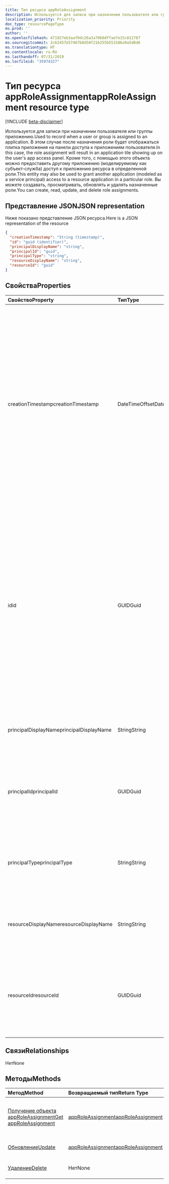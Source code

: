 ```yaml
---
title: Тип ресурса appRoleAssignment
description: Используется для записи при назначении пользователя или группы приложению. В этом случае после назначения роли будет отображаться плитка приложения на панели доступа к приложениям пользователя. Кроме того, с помощью этого объекта можно предоставить другому приложению (моделируемому как субъект-служба) доступ к приложению ресурса в определенной роли. Вы можете создавать, просматривать, обновлять и удалять назначенные роли.
localization_priority: Priority
doc_type: resourcePageType
ms.prod: ''
author: ''
ms.openlocfilehash: 471927eb3aaf0dc26a3a70b0dffae7e15c812787
ms.sourcegitcommit: 2c62457e57467b8d50f21b255b553106a9a5d8d6
ms.translationtype: HT
ms.contentlocale: ru-RU
ms.lasthandoff: 07/31/2019
ms.locfileid: "35974327"
---
```

# <a name="approleassignment-resource-type"></a><span data-ttu-id="df0c6-106">Тип ресурса appRoleAssignment</span><span class="sxs-lookup"><span data-stu-id="df0c6-106">appRoleAssignment resource type</span></span>

[!INCLUDE [beta-disclaimer](../../includes/beta-disclaimer.md)]

<span data-ttu-id="df0c6-107">Используется для записи при назначении пользователя или группы приложению.</span><span class="sxs-lookup"><span data-stu-id="df0c6-107">Used to record when a user or group is assigned to an application.</span></span> <span data-ttu-id="df0c6-108">В этом случае после назначения роли будет отображаться плитка приложения на панели доступа к приложениям пользователя.</span><span class="sxs-lookup"><span data-stu-id="df0c6-108">In this case, the role assignment will result in an application tile showing up on the user's app access panel.</span></span> <span data-ttu-id="df0c6-109">Кроме того, с помощью этого объекта можно предоставить другому приложению (моделируемому как субъект-служба) доступ к приложению ресурса в определенной роли.</span><span class="sxs-lookup"><span data-stu-id="df0c6-109">This entity may also be used to grant another application (modeled as a service principal) access to a resource application in a particular role.</span></span> <span data-ttu-id="df0c6-110">Вы можете создавать, просматривать, обновлять и удалять назначенные роли.</span><span class="sxs-lookup"><span data-stu-id="df0c6-110">You can create, read, update, and delete role assignments.</span></span>


## <a name="json-representation"></a><span data-ttu-id="df0c6-111">Представление JSON</span><span class="sxs-lookup"><span data-stu-id="df0c6-111">JSON representation</span></span>

<span data-ttu-id="df0c6-112">Ниже показано представление JSON ресурса.</span><span class="sxs-lookup"><span data-stu-id="df0c6-112">Here is a JSON representation of the resource</span></span>

<!-- {
  "blockType": "resource",
  "optionalProperties": [

  ],
  "@odata.type": "microsoft.graph.appRoleAssignment"
}-->

```json
{
  "creationTimestamp": "String (timestamp)",
  "id": "guid (identifier)",
  "principalDisplayName": "string",
  "principalId": "guid",
  "principalType": "string",
  "resourceDisplayName": "string",
  "resourceId": "guid"
}

```
## <a name="properties"></a><span data-ttu-id="df0c6-113">Свойства</span><span class="sxs-lookup"><span data-stu-id="df0c6-113">Properties</span></span>
| <span data-ttu-id="df0c6-114">Свойство</span><span class="sxs-lookup"><span data-stu-id="df0c6-114">Property</span></span>     | <span data-ttu-id="df0c6-115">Тип</span><span class="sxs-lookup"><span data-stu-id="df0c6-115">Type</span></span>   |<span data-ttu-id="df0c6-116">Описание</span><span class="sxs-lookup"><span data-stu-id="df0c6-116">Description</span></span>|
|:---------------|:--------|:----------|
|<span data-ttu-id="df0c6-117">creationTimestamp</span><span class="sxs-lookup"><span data-stu-id="df0c6-117">creationTimestamp</span></span>|<span data-ttu-id="df0c6-118">DateTimeOffset</span><span class="sxs-lookup"><span data-stu-id="df0c6-118">DateTimeOffset</span></span>|<span data-ttu-id="df0c6-119">Время создания контакта. Тип Timestamp представляет сведения о времени и дате с использованием формата ISO 8601 (всегда используется формат UTC). Например, значение полуночи 1 января 2014 г. в формате UTC выглядит так: .</span><span class="sxs-lookup"><span data-stu-id="df0c6-119">The time when the grant was created.The Timestamp type represents date and time information using ISO 8601 format and is always in UTC time.</span></span> <span data-ttu-id="df0c6-120">Например, значение полуночи 1 января 2014 г. в формате UTC выглядит так: `'2014-01-01T00:00:00Z'`.</span><span class="sxs-lookup"><span data-stu-id="df0c6-120">For example, midnight UTC on Jan 1, 2014 would look like this: `'2014-01-01T00:00:00Z'`</span></span>|
|<span data-ttu-id="df0c6-121">id</span><span class="sxs-lookup"><span data-stu-id="df0c6-121">id</span></span>|<span data-ttu-id="df0c6-122">GUID</span><span class="sxs-lookup"><span data-stu-id="df0c6-122">Guid</span></span>|<span data-ttu-id="df0c6-123">Идентификатор роли, назначенный субъекту.</span><span class="sxs-lookup"><span data-stu-id="df0c6-123">The role id that was assigned to the principal.</span></span>  <span data-ttu-id="df0c6-124">Эта роль должна быть объявлена в целевом приложении-ресурсе **resourceId** в свойстве **appRoles**.</span><span class="sxs-lookup"><span data-stu-id="df0c6-124">This role must be declared by the target resource application **resourceId** in its **appRoles** property.</span></span> <span data-ttu-id="df0c6-125">Если в ресурсе не объявлены разрешения, необходимо указать идентификатор по умолчанию (нулевой GUID).</span><span class="sxs-lookup"><span data-stu-id="df0c6-125">Where the resource does not declare any permissions, a default id (zero GUID) must be specified.</span></span> <span data-ttu-id="df0c6-126">Ключ.</span><span class="sxs-lookup"><span data-stu-id="df0c6-126">Key.</span></span> <span data-ttu-id="df0c6-127">Значение null не допускается.</span><span class="sxs-lookup"><span data-stu-id="df0c6-127">Not nullable.</span></span> |
|<span data-ttu-id="df0c6-128">principalDisplayName</span><span class="sxs-lookup"><span data-stu-id="df0c6-128">principalDisplayName</span></span>|<span data-ttu-id="df0c6-129">String</span><span class="sxs-lookup"><span data-stu-id="df0c6-129">String</span></span>|<span data-ttu-id="df0c6-130">Отображаемое имя субъекта, которому был предоставлен доступ.</span><span class="sxs-lookup"><span data-stu-id="df0c6-130">The display name of the principal that was granted the access.</span></span>|
|<span data-ttu-id="df0c6-131">principalId</span><span class="sxs-lookup"><span data-stu-id="df0c6-131">principalId</span></span>|<span data-ttu-id="df0c6-132">GUID</span><span class="sxs-lookup"><span data-stu-id="df0c6-132">Guid</span></span>|<span data-ttu-id="df0c6-133">Уникальный идентификатор (**id**) для субъекта, которому предоставлен доступ.</span><span class="sxs-lookup"><span data-stu-id="df0c6-133">The unique identifier (**id**) for the principal being granted the access.</span></span> <span data-ttu-id="df0c6-134">Требуется при создании.</span><span class="sxs-lookup"><span data-stu-id="df0c6-134">Required on create.</span></span>            |
|<span data-ttu-id="df0c6-135">principalType</span><span class="sxs-lookup"><span data-stu-id="df0c6-135">principalType</span></span>|<span data-ttu-id="df0c6-136">String</span><span class="sxs-lookup"><span data-stu-id="df0c6-136">String</span></span>|<span data-ttu-id="df0c6-137">Тип субъекта.</span><span class="sxs-lookup"><span data-stu-id="df0c6-137">The type of principal.</span></span>  <span data-ttu-id="df0c6-138">Это может "Пользователь", "Группа" или "Субъект-служба".</span><span class="sxs-lookup"><span data-stu-id="df0c6-138">This can either be "User", "Group" or "ServicePrincipal".</span></span>|
|<span data-ttu-id="df0c6-139">resourceDisplayName</span><span class="sxs-lookup"><span data-stu-id="df0c6-139">resourceDisplayName</span></span>|<span data-ttu-id="df0c6-140">String</span><span class="sxs-lookup"><span data-stu-id="df0c6-140">String</span></span>|<span data-ttu-id="df0c6-141">Отображаемое имя ресурса, для которого было выполнено назначение.</span><span class="sxs-lookup"><span data-stu-id="df0c6-141">The display name of the resource to which the assignment was made.</span></span>|
|<span data-ttu-id="df0c6-142">resourceId</span><span class="sxs-lookup"><span data-stu-id="df0c6-142">resourceId</span></span>|<span data-ttu-id="df0c6-143">GUID</span><span class="sxs-lookup"><span data-stu-id="df0c6-143">Guid</span></span>|<span data-ttu-id="df0c6-144">Уникальный идентификатор (**id**) для целевого ресурса (субъект-служба), для которого было выполнено назначение.</span><span class="sxs-lookup"><span data-stu-id="df0c6-144">The unique identifier (**id**) for the target resource (service principal) for which the assignment was made.</span></span>|

## <a name="relationships"></a><span data-ttu-id="df0c6-145">Связи</span><span class="sxs-lookup"><span data-stu-id="df0c6-145">Relationships</span></span>
<span data-ttu-id="df0c6-146">Нет</span><span class="sxs-lookup"><span data-stu-id="df0c6-146">None</span></span>


## <a name="methods"></a><span data-ttu-id="df0c6-147">Методы</span><span class="sxs-lookup"><span data-stu-id="df0c6-147">Methods</span></span>

| <span data-ttu-id="df0c6-148">Метод</span><span class="sxs-lookup"><span data-stu-id="df0c6-148">Method</span></span>           | <span data-ttu-id="df0c6-149">Возвращаемый тип</span><span class="sxs-lookup"><span data-stu-id="df0c6-149">Return Type</span></span>    |<span data-ttu-id="df0c6-150">Описание</span><span class="sxs-lookup"><span data-stu-id="df0c6-150">Description</span></span>|
|:---------------|:--------|:----------|
|[<span data-ttu-id="df0c6-151">Получение объекта appRoleAssignment</span><span class="sxs-lookup"><span data-stu-id="df0c6-151">Get appRoleAssignment</span></span>](../api/approleassignment-get.md) | [<span data-ttu-id="df0c6-152">appRoleAssignment</span><span class="sxs-lookup"><span data-stu-id="df0c6-152">appRoleAssignment</span></span>](approleassignment.md) |<span data-ttu-id="df0c6-153">Чтение свойств и связей объекта appRoleAssignment.</span><span class="sxs-lookup"><span data-stu-id="df0c6-153">Read properties and relationships of appRoleAssignment object.</span></span>|
|[<span data-ttu-id="df0c6-154">Обновление</span><span class="sxs-lookup"><span data-stu-id="df0c6-154">Update</span></span>](../api/approleassignment-update.md) | [<span data-ttu-id="df0c6-155">appRoleAssignment</span><span class="sxs-lookup"><span data-stu-id="df0c6-155">appRoleAssignment</span></span>](approleassignment.md)   |<span data-ttu-id="df0c6-156">Обновление объекта appRoleAssignment.</span><span class="sxs-lookup"><span data-stu-id="df0c6-156">Update appRoleAssignment object.</span></span> |
|[<span data-ttu-id="df0c6-157">Удаление</span><span class="sxs-lookup"><span data-stu-id="df0c6-157">Delete</span></span>](../api/approleassignment-delete.md) | <span data-ttu-id="df0c6-158">Нет</span><span class="sxs-lookup"><span data-stu-id="df0c6-158">None</span></span> |<span data-ttu-id="df0c6-159">Удаление объекта appRoleAssignment.</span><span class="sxs-lookup"><span data-stu-id="df0c6-159">Delete appRoleAssignment object.</span></span> |

<!-- uuid: 8fcb5dbc-d5aa-4681-8e31-b001d5168d79
2015-10-25 14:57:30 UTC -->
<!--
{
  "type": "#page.annotation",
  "description": "appRoleAssignment resource",
  "keywords": "",
  "section": "documentation",
  "tocPath": "",
  "suppressions": []
}
-->
